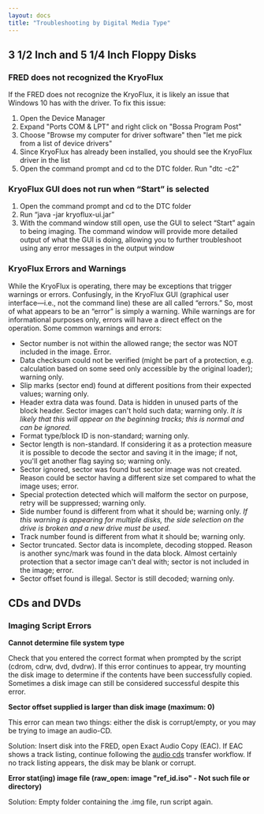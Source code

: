 ```yaml
---
layout: docs
title: "Troubleshooting by Digital Media Type"
---
```


## 3 1/2 Inch and 5 1/4 Inch Floppy Disks

### FRED does not recognized the KryoFlux

If the FRED does not recognize the KryoFlux, it is likely an issue that Windows 10 has with the driver. To fix this issue:

1.  Open the Device Manager
2.  Expand "Ports COM & LPT" and right click on "Bossa Program Post"
3.  Choose "Browse my computer for driver software" then "let me pick
    from a list of device drivers"
4.  Since KryoFlux has already been installed, you should see the
    KryoFlux driver in the list
5.  Open the command prompt and cd to the DTC folder. Run "dtc -c2"

### KryoFlux GUI does not run when “Start” is selected

1.  Open the command prompt and cd to the DTC folder
2.  Run “java -jar kryoflux-ui.jar”
3.  With the command window still open, use the GUI to select “Start”
    again to being imaging. The command window will provide more
    detailed output of what the GUI is doing, allowing you to further
    troubleshoot using any error messages in the output window

### KryoFlux Errors and Warnings

While the KryoFlux is operating, there may be exceptions that trigger warnings or errors. Confusingly, in the KryoFlux GUI (graphical user interface—i.e., not the command line) these are all called “errors.” So, most of what appears to be an “error” is simply a warning. While warnings are for informational purposes only, errors will have a direct effect on the operation. Some common warnings and errors:

-   Sector number is not within the allowed range; the sector was NOT included in the image. Error.
-   Data checksum could not be verified (might be part of a protection, e.g. calculation based on some seed only accessible by the original loader); warning only.
-   Slip marks (sector end) found at different positions from their expected values; warning only.
-   Header extra data was found. Data is hidden in unused parts of the block header. Sector images can't hold such data; warning only. *It is likely that this will appear on the beginning tracks; this is normal and can be ignored.*
-   Format type/block ID is non-standard; warning only.
-   Sector length is non-standard. If considering it as a protection measure it is possible to decode the sector and saving it in the image; if not, you'll get another flag saying so; warning only.
-   Sector ignored, sector was found but sector image was not created. Reason could be sector having a different size set compared to what the image uses; error.
-   Special protection detected which will malform the sector on purpose, retry will be suppressed; warning only.
-   Side number found is different from what it should be; warning only. *If this warning is appearing for multiple disks, the side selection on the drive is broken and a new drive must be used.*
-   Track number found is different from what it should be; warning only.
-   Sector truncated. Sector data is incomplete, decoding stopped. Reason is another sync/mark was found in the data block. Almost certainly protection that a sector image can't deal with; sector is not included in the image; error.
-   Sector offset found is illegal. Sector is still decoded; warning only.

## CDs and DVDs

### Imaging Script Errors

**Cannot determine file system type**

Check that you entered the correct format when prompted by the script (cdrom, cdrw, dvd, dvdrw). If this error continues to appear, try mounting the disk image to determine if the contents have been successfully copied. Sometimes a disk image can still be considered successful despite this error.

**Sector offset supplied is larger than disk image (maximum: 0)**

This error can mean two things: either the disk is corrupt/empty, or you may be trying to image an audio-CD.

Solution: Insert disk into the FRED, open Exact Audio Copy (EAC). If EAC shows a track listing, continue following the [audio cds](transfer-instructions#cds-&-dvds) transfer workflow. If no track listing appears, the disk may be blank or corrupt. 

**Error stat(ing) image file (raw_open: image "ref_id.iso" - Not such file or directory)**

Solution: Empty folder containing the .img file, run script again.


